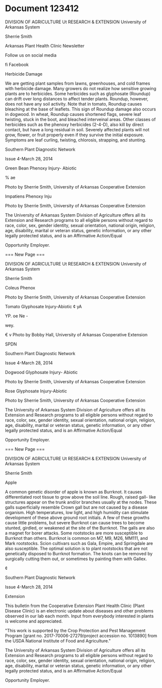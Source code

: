# Document 123412

DIVISION OF AGRICULTURE
Ut RESEARCH & EXTENSION
University of Arkansas System

Sherrie Smith

Arkansas Plant Health Clinic
Newsletter

Follow us on social media

fi Facebook

Herbicide Damage

We are getting plant samples from lawns,
greenhouses, and cold frames with herbicide
damage. Many growers do not realize how
sensitive growing plants are to herbicides.
Some herbicides such as glyphosate (Roundup)
can drift over long distances to affect tender
plants. Roundup, however, does not have any
soil activity. Note that in tomato, Roundup
causes bleaching at the base of leaflets. This
sign of Roundup damage also occurs in
dogwood. In wheat, Roundup causes
shortened flags, severe leaf twisting, stuck in
the boot, and bleached interveinal areas. Other
classes of herbicides such as the phenoxy
herbicides (2-4-D), also kill by direct contact, but
have a long residual in soil. Severely affected
plants will not grow, flower, or fruit properly even
if they survive the initial exposure. Symptoms
are leaf curling, twisting, chlorosis, strapping,
and stunting.

Southern Plant Diagnostic Network

Issue 4-March 28, 2014

Green Bean Phenoxy Injury-
Abiotic

%
ae

Photo by Sherrie Smith, University of Arkansas
Cooperative Extension

Impatiens Phenoxy Inju

Photo by Sherrie Smith, University of Arkansas
Cooperative Extension

The University of Arkansas System Division of Agriculture offers all its Extension and Research programs to all eligible
persons without regard to race, color, sex, gender identity, sexual orientation, national origin, religion, age, disability,
marital or veteran status, genetic information, or any other legally protected status, and is an Affirmative Action/Equal

Opportunity Employer.

=== New Page ===

DIVISION OF AGRICULTURE
Ut RESEARCH & EXTENSION
University of Arkansas System

Sherrie Smith

Coleus Phenox

Photo by Sherrie Smith, University of Arkansas
Cooperative Extension

Tomato Glyphosate Injury-Abiotic
¢ yA

YP. oe Ne -

wey.

€ v
Photo by Bobby Hall, University of Arkansas Cooperative
Extension

SPDN

Southern Plant Diagnostic Network

Issue 4-March 28, 2014

Dogwood Glyphosate Injury-
Abiotic

Photo by Sherrie Smith, University of Arkansas
Cooperative Extension

Rose Glyphosate Injury-Abiotic

Photo by Sherrie Smith, University of Arkansas
Cooperative Extension

The University of Arkansas System Division of Agriculture offers all its Extension and Research programs to all eligible
persons without regard to race, color, sex, gender identity, sexual orientation, national origin, religion, age, disability,
marital or veteran status, genetic information, or any other legally protected status, and is an Affirmative Action/Equal

Opportunity Employer.

=== New Page ===

DIVISION OF AGRICULTURE
Ut RESEARCH & EXTENSION
University of Arkansas System

Sherrie Smith

Apple

A common genetic disorder of apple is known
as Burrknot. It causes differentiated root tissue
to grow above the soil line. Rough, raised gall-
like structures appear on the trunk and/or
branches usually at the nodes. These galls
superficially resemble Crown gall but are not
caused by a disease organism. High
temperatures, low light, and high humidity can
stimulate development of these above ground
root initials. A few of these growths cause little
problems, but severe Burrknot can cause trees
to become stunted, girdled, or weakened at the
site of the Burrknot. The galls are also a magnet
for borer attacks. Some rootstocks are more
susceptible to Burrknot than others. Burrknot is
common on M7, M9, M26, MM111, and Mark
rootstocks. Scion cultivars such as Gala,
Empire, and Springdale are also susceptible.
The optimal solution is to plant rootstocks that
are not genetically disposed to Burrknot
formation. The knots can be removed by
surgically cutting them out, or sometimes by
painting them with Gallex.

¢

Southern Plant Diagnostic Network

Issue 4-March 28, 2014

Extension

This bulletin from the Cooperative Extension
Plant Health Clinic (Plant Disease Clinic) is an
electronic update about diseases and other
problems observed in our lab each month.
Input from everybody interested in plants is
welcome and appreciated.

"This work is supported by the Crop Protection
and Pest Management Program [grant no.
2017-70006-27279/project accession no.
1013890] from the USDA National Institute of
Food and Agriculture."

The University of Arkansas System Division of Agriculture offers all its Extension and Research programs to all eligible
persons without regard to race, color, sex, gender identity, sexual orientation, national origin, religion, age, disability,
marital or veteran status, genetic information, or any other legally protected status, and is an Affirmative Action/Equal

Opportunity Employer.
